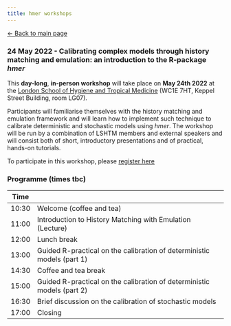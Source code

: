 ```yaml
---
title: hmer workshops
---
```


[<- Back to main page](https://hmer-package.github.io/website/)

### 24 May 2022 - Calibrating complex models through history matching and emulation: an introduction to the R-package _hmer_

This **day-long**, **in-person workshop** will take place on **May 24th 2022** at the [London School of Hygiene and Tropical Medicine](https://www.lshtm.ac.uk/aboutus/contact/location) (WC1E 7HT, Keppel Street Building, room LG07). 

Participants will familiarise themselves with the history matching and emulation framework and will learn how to implement such technique to calibrate deterministic and stochastic models using _hmer_. The workshop will be run by a combination of LSHTM members and external speakers and will consist both of short, introductory presentations and of practical, hands-on tutorials.

To participate in this workshop, please [register here](https://www.eventbrite.co.uk/e/workshop-an-introduction-to-the-r-package-hmer-registration-314475212827)

### Programme (times tbc) 

| Time  |                                                                                                              |
|-------|--------------------------------------------------------------------------------------------------------------|
| 10:30 | Welcome (coffee and tea)                                                                                     |
| 11:00 | Introduction to History Matching with Emulation (Lecture)                                                    |
| 12:00 | Lunch break                                                                                                  |
| 13:00 | Guided R-practical on the calibration of deterministic models (part 1)                                       |
| 14:30 | Coffee and tea break                                                                                         |
| 15:00 | Guided R-practical on the calibration of deterministic models (part 2)                                       |                                             
| 16:30 | Brief discussion on the calibration of stochastic models                                                     |
| 17:00 | Closing                                                                                                      |

